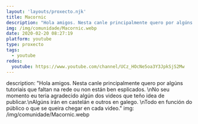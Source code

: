 ```yaml
---
layout: 'layouts/proxecto.njk'
title: Macornic
description: "Hola amigos. Nesta canle principalmente quero por algúns tutoriais que faltan na rede ou non están ben esplicados. \nNo seu momento eu teria agradecido algún dos videos que teño idea de publicar.\nAlgúns irán en castelán e outros en galego. \nTodo en función do público o que se queira chegar en cada video."
img: /img/comunidade/Macornic.webp
date: 2020-02-20 08:27:19
platform: youtube
type: proxecto
tags:
  - youtube
redes:
  youtube: https://www.youtube.com/channel/UCz_HOcNe5oa3Y3JpkSjS2Mw
---
```

description: "Hola amigos. Nesta canle principalmente quero por algúns tutoriais que faltan na rede ou non están ben esplicados. \nNo seu momento eu teria agradecido algún dos videos que teño idea de publicar.\nAlgúns irán en castelán e outros en galego. \nTodo en función do público o que se queira chegar en cada video."
img: /img/comunidade/Macornic.webp
